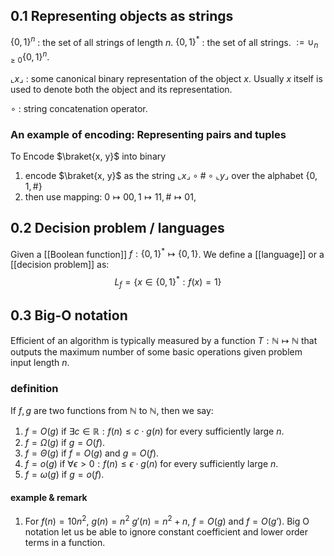 
## 0.1 Representing objects as strings
$\{0,1\}^n$ : the set of all strings of length $n$.
$\{0,1\}^*$ : the set of all strings. $:= \cup_{n \ge 0}\{0,1\}^n$.

$\llcorner x\lrcorner$ : some canonical binary representation of the object $x$. Usually $x$ itself is used to denote both the object and its representation.

$\circ$ : string concatenation operator. 

### An example of encoding: Representing pairs and tuples
To Encode $\braket{x, y}$ into binary
1. encode $\braket{x, y}$ as the string $\llcorner x\lrcorner \circ \# \circ \llcorner y\lrcorner$ over the alphabet $\{0, 1, \#\}$
2. then use mapping: $0\mapsto00, 1\mapsto11, \#\mapsto01$,

## 0.2 Decision problem / languages
Given a [[Boolean function]] $f: \{0,1\}^*\mapsto \{0, 1\}$. We define a [[language]] or a [[decision problem]] as:
$$L_f=\{x\in\{0,1\}^*:f(x)=1\}$$

## 0.3 Big-O notation
Efficient of an algorithm is typically measured by a function $T:\mathbb {N \mapsto N}$ that outputs the maximum number of some basic operations given problem input length $n$.

### definition
If $f, g$ are two functions from $\mathbb N$ to $\mathbb N$, then we say:
1. $f=O(g)$ if $\exists c\in \mathbb R: f(n) \le c\cdot g(n)$ for every sufficiently large $n$.
2. $f=\Omega(g)$ if $g = O(f)$.
3. $f=\Theta(g)$ if $f = O(g)$ and $g = O(f)$.
4. $f = o(g)$ if $\forall \epsilon \gt 0: f(n) \le \epsilon \cdot g(n)$ for every sufficiently large $n$.
5. $f = \omega(g)$ if $g = o(f)$.

#### example & remark
1. For $f(n)=10n^2$, $g(n) = n^2$ $g'(n)=n^2 + n$, $f=O(g)$ and $f=O(g’)$. Big O notation let us be able to ignore constant coefficient and lower order terms in a function.

